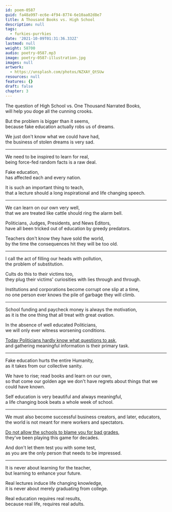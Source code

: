 ```yaml
---
id: poem-0587
guid: fa48a997-ec6e-4f94-8774-6e10aa02d8e7
title: A Thousand Books vs. High School
description: null
tags:
  - furkies-purrkies
date: '2021-10-09T01:31:36.332Z'
lastmod: null
weight: 58700
audio: poetry-0587.mp3
image: poetry-0587-illustration.jpg
images: null
artwork:
  - https://unsplash.com/photos/NZXAY_QtSUw
resources: null
features: {}
draft: false
chapter: 3
---
```


The question of High School vs. One Thousand Narrated Books,\
will help you doge all the cunning crooks.

But the problem is bigger than it seems,\
because fake education actually robs us of dreams.

We just don't know what we could have had,\
the business of stolen dreams is very sad.

---

We need to be inspired to learn for real,\
being force-fed random facts is a raw deal.

Fake education,\
has affected each and every nation.

It is such an important thing to teach,\
that a lecture should a long inspirational and life changing speech.

---

We can learn on our own very well,\
that we are treated like cattle should ring the alarm bell.

Politicians, Judges, Presidents, and News Editors,\
have all been tricked out of education by greedy predators.

Teachers don't know they have sold the world,\
by the time the consequences hit they will be too old.

---

I call the act of filling our heads with pollution,\
the problem of substitution.

Cults do this to their victims too,\
they plug their victims' curiosities with lies through and through.

Institutions and corporations become corrupt one slip at a time,\
no one person ever knows the pile of garbage they will climb.

---

School funding and paycheck money is always the motivation,\
as it is the one thing that all treat with great ovation.

In the absence of well educated Politicians,\
we will only ever witness worsening conditions.

[Today Politicians hardly know what questions to ask](https://www.youtube.com/watch?v=-nSHiHO6QJI\&t=178s),\
and gathering meaningful information is their primary task.

---

Fake education hurts the entire Humanity,\
as it takes from our collective sanity.

We have to rise; read books and learn on our own,\
so that come our golden age we don't have regrets about things that we could have known.

Self education is very beautiful and always meaningful,\
a life changing book beats a whole week of school.

---

We must also become successful business creators, and later, educators,\
the world is not meant for mere workers and spectators.

[Do not allow the schools to blame you for bad grades](https://www.youtube.com/watch?v=sxyKNMrhEvY),\
they've been playing this game for decades.

And don't let them test you with some test,\
as you are the only person that needs to be impressed.

---

It is never about learning for the teacher,\
but learning to enhance your future.

Real lectures induce life changing knowledge,\
it is never about merely graduating from college.

Real education requires real results,\
because real life, requires real adults.
